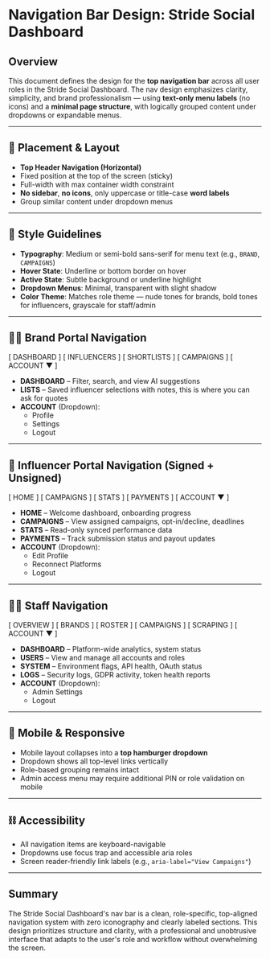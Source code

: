 # Navigation Bar Design: Stride Social Dashboard

## Overview

This document defines the design for the **top navigation bar** across all user roles in the Stride Social Dashboard. The nav design emphasizes clarity, simplicity, and brand professionalism — using **text-only menu labels** (no icons) and a **minimal page structure**, with logically grouped content under dropdowns or expandable menus.

---

## 🧭 Placement & Layout

- **Top Header Navigation (Horizontal)**
- Fixed position at the top of the screen (sticky)
- Full-width with max container width constraint
- **No sidebar**, **no icons**, only uppercase or title-case **word labels**
- Group similar content under dropdown menus

---

## 🎨 Style Guidelines

- **Typography**: Medium or semi-bold sans-serif for menu text (e.g., `BRAND`, `CAMPAIGNS`)
- **Hover State**: Underline or bottom border on hover
- **Active State**: Subtle background or underline highlight
- **Dropdown Menus**: Minimal, transparent with slight shadow
- **Color Theme**: Matches role theme — nude tones for brands, bold tones for influencers, grayscale for staff/admin

---

## 🧑‍💼 Brand Portal Navigation
[ DASHBOARD ] [ INFLUENCERS ] [ SHORTLISTS ] [ CAMPAIGNS ] [ ACCOUNT ▼ ]


- **DASHBOARD** – Filter, search, and view AI suggestions
- **LISTS** – Saved influencer selections with notes, this is where you can ask for quotes
- **ACCOUNT** (Dropdown):
  - Profile
  - Settings
  - Logout

---

## 👤 Influencer Portal Navigation (Signed + Unsigned)

[ HOME ] [ CAMPAIGNS ] [ STATS ] [ PAYMENTS ] [ ACCOUNT ▼ ]

- **HOME** – Welcome dashboard, onboarding progress
- **CAMPAIGNS** – View assigned campaigns, opt-in/decline, deadlines
- **STATS** – Read-only synced performance data
- **PAYMENTS** – Track submission status and payout updates
- **ACCOUNT** (Dropdown):
  - Edit Profile
  - Reconnect Platforms
  - Logout

---

## 🧑‍💼 Staff Navigation

[ OVERVIEW ] [ BRANDS ] [ ROSTER ] [ CAMPAIGNS ] [ SCRAPING ] [ ACCOUNT ▼ ]

- **DASHBOARD** – Platform-wide analytics, system status
- **USERS** – View and manage all accounts and roles
- **SYSTEM** – Environment flags, API health, OAuth status
- **LOGS** – Security logs, GDPR activity, token health reports
- **ACCOUNT** (Dropdown):
  - Admin Settings
  - Logout

---

## 📱 Mobile & Responsive

- Mobile layout collapses into a **top hamburger dropdown**
- Dropdown shows all top-level links vertically
- Role-based grouping remains intact
- Admin access menu may require additional PIN or role validation on mobile

---

## ⛓️ Accessibility

- All navigation items are keyboard-navigable
- Dropdowns use focus trap and accessible aria roles
- Screen reader-friendly link labels (e.g., `aria-label="View Campaigns"`)

---

## Summary

The Stride Social Dashboard's nav bar is a clean, role-specific, top-aligned navigation system with zero iconography and clearly labeled sections. This design prioritizes structure and clarity, with a professional and unobtrusive interface that adapts to the user's role and workflow without overwhelming the screen. 